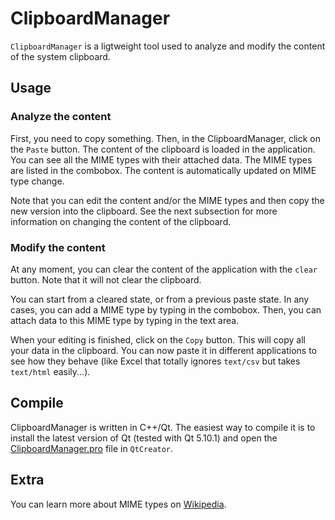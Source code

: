 ClipboardManager
================

`ClipboardManager` is a ligtweight tool used to analyze and modify the content of the system clipboard.

Usage
-----

### Analyze the content ###

First, you need to copy something. Then, in the ClipboardManager, click on the `Paste` button. The content of the clipboard is loaded in the application. You can 
see all the MIME types with their attached data. The MIME types are listed in the combobox. The content is automatically updated on MIME type change.

Note that you can edit the content and/or the MIME types and then copy the new version into the clipboard. See the next subsection for more information on 
changing the content of the clipboard.

### Modify the content ###

At any moment, you can clear the content of the application with the `clear` button. Note that it will not clear the clipboard.

You can start from a cleared state, or from a previous paste state. In any cases, you can add a MIME type by typing in the combobox. Then, you can attach data to 
this MIME type by typing in the text area.

When your editing is finished, click on the `Copy` button. This will copy all your data in the clipboard. You can now paste it in different applications to see 
how they behave (like Excel that totally ignores `text/csv` but takes `text/html` easily...).

Compile
-------

ClipboardManager is written in C++/Qt. The easiest way to compile it is to install the latest version of Qt (tested with Qt 5.10.1) and open the 
[ClipboardManager.pro](./source/ClipboardManager.pro) 
file in `QtCreator`.

Extra
-----

You can learn more about MIME types on [Wikipedia](https://en.wikipedia.org/wiki/Media_type).
